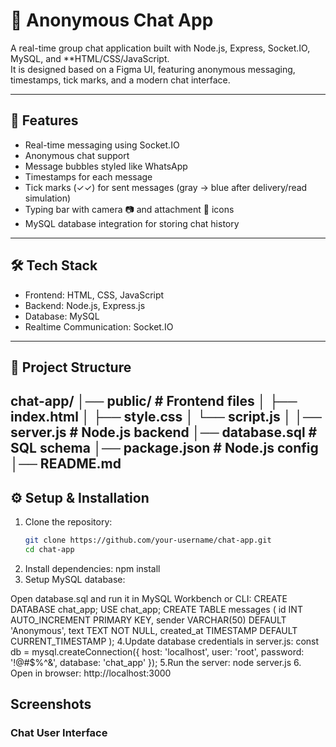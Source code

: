 # 💬 Anonymous Chat App

A real-time group chat application built with Node.js, Express, Socket.IO, MySQL, and **HTML/CSS/JavaScript.  
It is designed based on a Figma UI, featuring anonymous messaging, timestamps, tick marks, and a modern chat interface.

---

## 🚀 Features
- Real-time messaging using Socket.IO
- Anonymous chat support
- Message bubbles styled like WhatsApp
- Timestamps for each message
- Tick marks (✓✓) for sent messages (gray → blue after delivery/read simulation)
- Typing bar with camera 📷 and attachment 📎 icons
- MySQL database integration for storing chat history

---

## 🛠 Tech Stack
- Frontend: HTML, CSS, JavaScript  
- Backend: Node.js, Express.js  
- Database: MySQL  
- Realtime Communication: Socket.IO  

---

## 📂 Project Structure
chat-app/
│── public/ # Frontend files
│ ├── index.html
│ ├── style.css
│ └── script.js
│
│── server.js # Node.js backend
│── database.sql # SQL schema
│── package.json # Node.js config
│── README.md
---

## ⚙ Setup & Installation

1. Clone the repository:
   ```bash
   git clone https://github.com/your-username/chat-app.git
   cd chat-app
2. Install dependencies:
  npm install
3. Setup MySQL database:

Open database.sql and run it in MySQL Workbench or CLI:
CREATE DATABASE chat_app;
USE chat_app;
CREATE TABLE messages (
  id INT AUTO_INCREMENT PRIMARY KEY,
  sender VARCHAR(50) DEFAULT 'Anonymous',
  text TEXT NOT NULL,
  created_at TIMESTAMP DEFAULT CURRENT_TIMESTAMP
  );
4.Update database credentials in server.js:
  const db = mysql.createConnection({
  host: 'localhost',
  user: 'root',
  password: '!@#$%^&',
  database: 'chat_app'
  });
5.Run the server:
  node server.js
6. Open in browser:
   http://localhost:3000
## Screenshots

### Chat User Interface
